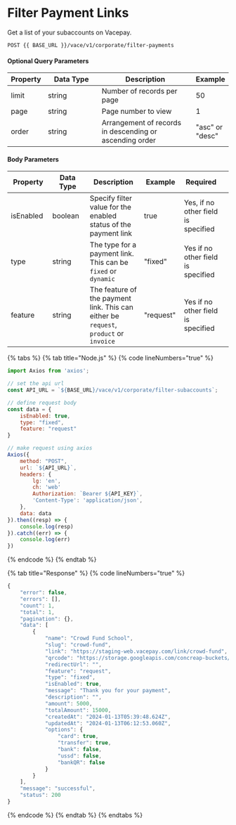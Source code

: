 # Filter Payment Links

Get a list of your subaccounts on Vacepay.&#x20;

```
POST {{ BASE_URL }}/vace/v1/corporate/filter-payments
```

#### Optional Query Parameters

<table><thead><tr><th>Property</th><th width="158">Data Type</th><th width="279">Description</th><th>Example</th></tr></thead><tbody><tr><td>limit</td><td>string</td><td>Number of records per page</td><td>50</td></tr><tr><td>page</td><td>string</td><td>Page number to view</td><td>1</td></tr><tr><td>order</td><td>string</td><td>Arrangement of records in descending or ascending order</td><td>"asc" or "desc"</td></tr></tbody></table>

#### Body Parameters

<table><thead><tr><th width="135">Property</th><th width="158">Data Type</th><th width="283">Description</th><th width="107">Example</th><th width="156">Required</th><th></th></tr></thead><tbody><tr><td>isEnabled</td><td>boolean</td><td>Specify filter value for the enabled status of the payment link</td><td>true</td><td>Yes, if no other field is specified</td><td></td></tr><tr><td>type</td><td>string</td><td>The type for a payment link. This can be <code>fixed</code> or <code>dynamic</code></td><td>"fixed"</td><td>Yes if no other field is specified</td><td></td></tr><tr><td>feature</td><td>string</td><td>The feature of the payment link. This can either be <code>request</code>, <code>product</code> or <code>invoice</code></td><td>"request"</td><td>Yes if no other field is specified</td><td></td></tr></tbody></table>

{% tabs %}
{% tab title="Node.js" %}
{% code lineNumbers="true" %}
```javascript
import Axios from 'axios';

// set the api url
const API_URL = `${BASE_URL}/vace/v1/corporate/filter-subaccounts`;

// define request body
const data = {
    isEnabled: true,
    type: "fixed",
    feature: "request"
}

// make request using axios
Axios({
    method: "POST",
    url: `${API_URL}`,
    headers: {
        lg: 'en',
        ch: 'web'
        Authorization: `Bearer ${API_KEY}`,
        'Content-Type': 'application/json',
    },
    data: data
}).then((resp) => {
    console.log(resp)
}).catch((err) => {
    console.log(err)
})
```
{% endcode %}
{% endtab %}

{% tab title="Response" %}
{% code lineNumbers="true" %}
```javascript
{
    "error": false,
    "errors": [],
    "count": 1,
    "total": 1,
    "pagination": {},
    "data": [
        {
            "name": "Crowd Fund School",
            "slug": "crowd-fund",
            "link": "https://staging-web.vacepay.com/link/crowd-fund",
            "qrcode": "https://storage.googleapis.com/concreap-buckets/qrcode-4ebc1b81",
            "redirectUrl": "",
            "feature": "request",
            "type": "fixed",
            "isEnabled": true,
            "message": "Thank you for your payment",
            "description": "",
            "amount": 5000,
            "totalAmount": 15000,
            "createdAt": "2024-01-13T05:39:48.624Z",
            "updatedAt": "2024-01-13T06:12:53.060Z",
            "options": {
                "card": true,
                "transfer": true,
                "bank": false,
                "ussd": false,
                "bankQR": false
            }
        }
    ],
    "message": "successful",
    "status": 200
}
```
{% endcode %}
{% endtab %}
{% endtabs %}
